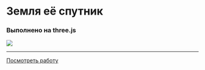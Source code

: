 # Земля её спутник

### Выполнено на three.js

![](https://a.radikal.ru/a07/2103/3b/b8e1d6893edb.jpg)	

---

[Посмотреть работу](https://jwow777.github.io/earth-and-moon/)
